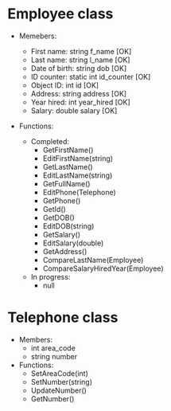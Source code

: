 # Employee class

-   Memebers:

    -   First name: string f_name \[OK\]
    -   Last name: string l_name \[OK\]
    -   Date of birth: string dob \[OK\]
    -   ID counter: static int id_counter \[OK\]
    -   Object ID: int id \[OK\]
    -   Address: string address \[OK\]
    -   Year hired: int year_hired \[OK\]
    -   Salary: double salary \[OK\]

-   Functions:

    -   Completed:
        -   GetFirstName()
        -   EditFirstName(string)
        -   GetLastName()
        -   EditLastName(string)
        -   GetFullName()
        -   EditPhone(Telephone)
        -   GetPhone()
        -   GetId()
        -   GetDOB()
        -   EditDOB(string)
        -   GetSalary()
        -   EditSalary(double)
        -   GetAddress()
        -   CompareLastName(Employee)
        -   CompareSalaryHiredYear(Employee)
    -   In progress:
        -   null

# Telephone class

-   Members:
    -   int area_code
    -   string number
-   Functions:
    -   SetAreaCode(int)
    -   SetNumber(string)
    -   UpdateNumber()
    -   GetNumber()

